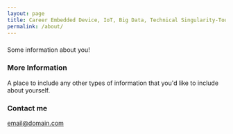 ```yaml
---
layout: page
title: Career Embedded Device, IoT, Big Data, Technical Singularity-Touch
permalink: /about/
---
```


### 
Some information about you!

### More Information

A place to include any other types of information that you'd like to include about yourself.

### Contact me

[email@domain.com](mailto:email@domain.com)